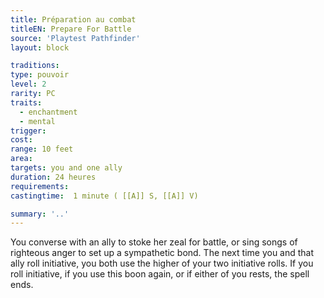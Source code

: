 ```yaml
---
title: Préparation au combat
titleEN: Prepare For Battle
source: 'Playtest Pathfinder'
layout: block

traditions:
type: pouvoir
level: 2
rarity: PC
traits:
  - enchantment
  - mental
trigger: 
cost: 
range: 10 feet
area: 
targets: you and one ally
duration: 24 heures
requirements: 
castingtime:  1 minute ( [[A]] S, [[A]] V)

summary: '..'
---
```

You converse with an ally to stoke her zeal for battle, or sing songs of righteous anger to set up a sympathetic bond. The next time you and that ally roll initiative, you both use the higher of your two initiative rolls. If you roll initiative, if you use this boon again, or if either of you rests, the spell ends.
